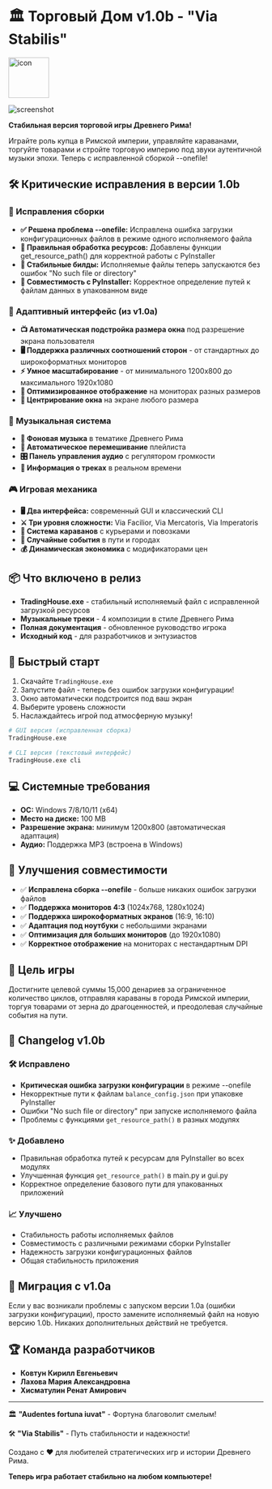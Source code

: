 # 🏛️ Торговый Дом v1.0b - "Via Stabilis"

<img src="https://github.com/user-attachments/assets/08f32735-7173-4d2c-b506-b3c11faed563" alt="icon" width="80">

![screenshot](https://github.com/user-attachments/assets/24b8764b-c56d-49b7-9020-74f106d5bd9c)

**Стабильная версия торговой игры Древнего Рима!** 

Играйте роль купца в Римской империи, управляйте караванами, торгуйте товарами и стройте торговую империю под звуки аутентичной музыки эпохи. Теперь с исправленной сборкой --onefile!

## 🛠️ Критические исправления в версии 1.0b

### 🔧 Исправления сборки
- **✅ Решена проблема --onefile:** Исправлена ошибка загрузки конфигурационных файлов в режиме одного исполняемого файла
- **📁 Правильная обработка ресурсов:** Добавлены функции get_resource_path() для корректной работы с PyInstaller
- **🚀 Стабильные билды:** Исполняемые файлы теперь запускаются без ошибок "No such file or directory"
- **🔗 Совместимость с PyInstaller:** Корректное определение путей к файлам данных в упакованном виде

### 📱 Адаптивный интерфейс (из v1.0a)
- **📺 Автоматическая подстройка размера окна** под разрешение экрана пользователя
- **🖥️ Поддержка различных соотношений сторон** - от стандартных до широкоформатных мониторов
- **⚡ Умное масштабирование** - от минимального 1200x800 до максимального 1920x1080
- **🔧 Оптимизированное отображение** на мониторах разных размеров
- **🎯 Центрирование окна** на экране любого размера

### 🎵 Музыкальная система
- **🎼 Фоновая музыка** в тематике Древнего Рима
- **🔀 Автоматическое перемешивание** плейлиста
- **🎛️ Панель управления аудио** с регулятором громкости
- **📀 Информация о треках** в реальном времени

### 🎮 Игровая механика
- **🖥️ Два интерфейса:** современный GUI и классический CLI
- **⚔️ Три уровня сложности:** Via Facilior, Via Mercatoris, Via Imperatoris
- **🚛 Система караванов** с курьерами и повозками
- **🎲 Случайные события** в пути и городах
- **💰 Динамическая экономика** с модификаторами цен

## 📦 Что включено в релиз

- **TradingHouse.exe** - стабильный исполняемый файл с исправленной загрузкой ресурсов
- **Музыкальные треки** - 4 композиции в стиле Древнего Рима
- **Полная документация** - обновленное руководство игрока
- **Исходный код** - для разработчиков и энтузиастов

## 🚀 Быстрый старт

1. Скачайте `TradingHouse.exe`
2. Запустите файл - теперь без ошибок загрузки конфигурации!
3. Окно автоматически подстроится под ваш экран
4. Выберите уровень сложности
5. Наслаждайтесь игрой под атмосферную музыку!

```bash
# GUI версия (исправленная сборка)
TradingHouse.exe
```

```bash
# CLI версия (текстовый интерфейс)
TradingHouse.exe cli
```

## 💻 Системные требования

- **ОС:** Windows 7/8/10/11 (x64)
- **Место на диске:** 100 MB
- **Разрешение экрана:** минимум 1200x800 (автоматическая адаптация)
- **Аудио:** Поддержка MP3 (встроена в Windows)

## 🔧 Улучшения совместимости

- ✅ **Исправлена сборка --onefile** - больше никаких ошибок загрузки файлов
- ✅ **Поддержка мониторов 4:3** (1024x768, 1280x1024)
- ✅ **Поддержка широкоформатных экранов** (16:9, 16:10)
- ✅ **Адаптация под ноутбуки** с небольшими экранами
- ✅ **Оптимизация для больших мониторов** (до 1920x1080)
- ✅ **Корректное отображение** на мониторах с нестандартным DPI

## 🎯 Цель игры

Достигните целевой суммы 15,000 денариев за ограниченное количество циклов, отправляя караваны в города Римской империи, торгуя товарами от зерна до драгоценностей, и преодолевая случайные события на пути.

## 📝 Changelog v1.0b

### 🛠️ Исправлено
- **Критическая ошибка загрузки конфигурации** в режиме --onefile
- Некорректные пути к файлам `balance_config.json` при упаковке PyInstaller
- Ошибки "No such file or directory" при запуске исполняемого файла
- Проблемы с функциями `get_resource_path()` в разных модулях

### ✨ Добавлено
- Правильная обработка путей к ресурсам для PyInstaller во всех модулях
- Улучшенная функция `get_resource_path()` в main.py и gui.py
- Корректное определение базового пути для упакованных приложений

### 📈 Улучшено
- Стабильность работы исполняемых файлов
- Совместимость с различными режимами сборки PyInstaller
- Надежность загрузки конфигурационных файлов
- Общая стабильность приложения

## 🔄 Миграция с v1.0a

Если у вас возникали проблемы с запуском версии 1.0a (ошибки загрузки конфигурации), просто замените исполняемый файл на новую версию 1.0b. Никаких дополнительных действий не требуется.

## 🏆 Команда разработчиков

- **Ковтун Кирилл Евгеньевич**
- **Лахова Мария Александровна**  
- **Хисматулин Ренат Амирович**

---

🏛️ **"Audentes fortuna iuvat"** - Фортуна благоволит смелым!

🛠️ **"Via Stabilis"** - Путь стабильности и надежности!

Создано с ❤️ для любителей стратегических игр и истории Древнего Рима.

**Теперь игра работает стабильно на любом компьютере!**
